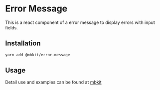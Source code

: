 # Error Message

This is a react component of a error message to display errors with input fields.

## Installation

```sh
yarn add @mbkit/error-message
```

## Usage

Detail use and examples can be found at [mbkit](https://mbkit.netlify.com/components/errormessage)
